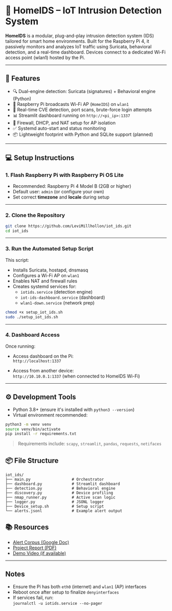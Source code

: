 # 📡 HomeIDS – IoT Intrusion Detection System

**HomeIDS** is a modular, plug-and-play intrusion detection system (IDS) tailored for smart home environments. Built for the Raspberry Pi 4, it passively monitors and analyzes IoT traffic using Suricata, behavioral detection, and a real-time dashboard. Devices connect to a dedicated Wi-Fi access point (wlan1) hosted by the Pi.

---

## 🧰 Features

- 🔍 Dual-engine detection: Suricata (signatures) + Behavioral engine (Python)
- 📶 Raspberry Pi broadcasts Wi-Fi AP (`HomeIDS`) on `wlan1`
- 🧠 Real-time CVE detection, port scans, brute-force login attempts
- 📊 Streamlit dashboard running on `http://<pi_ip>:1337`
- 🧱 Firewall, DHCP, and NAT setup for AP isolation
- ✅ Systemd auto-start and status monitoring
- 📦 Lightweight footprint with Python and SQLite support (planned)

---

## 💻 Setup Instructions

### 1. Flash Raspberry Pi with Raspberry Pi OS Lite

- Recommended: Raspberry Pi 4 Model B (2GB or higher)
- Default user: `admin` (or configure your own)
- Set correct **timezone** and **locale** during setup

---

### 2. Clone the Repository

```bash
git clone https://github.com/LeviMillhollon/iot_ids.git
cd iot_ids
```

---

### 3. Run the Automated Setup Script

This script:
- Installs Suricata, hostapd, dnsmasq
- Configures a Wi-Fi AP on `wlan1`
- Enables NAT and firewall rules
- Creates systemd services for:
  - `iotids.service` (detection engine)
  - `iot-ids-dashboard.service` (dashboard)
  - `wlan1-down.service` (network prep)

```bash
chmod +x setup_iot_ids.sh
sudo ./setup_iot_ids.sh
```

---

### 4. Dashboard Access

Once running:

- Access dashboard on the Pi:  
  `http://localhost:1337`

- Access from another device:  
  `http://10.10.0.1:1337` (when connected to HomeIDS Wi-Fi)

---

## ⚙️ Development Tools

- Python 3.8+ (ensure it's installed with `python3 --version`)
- Virtual environment recommended:

```bash
python3 -m venv venv
source venv/bin/activate
pip install -r requirements.txt
```

> Requirements include: `scapy`, `streamlit`, `pandas`, `requests`, `netifaces`


## 📦 File Structure

```
iot_ids/
├── main.py                  # Orchestrator
├── dashboard.py             # Streamlit dashboard
├── detection.py             # Behavioral engine
├── discovery.py             # Device profiling
├── nmap_runner.py           # Active scan logic
├── logger.py                # JSONL logger
├── Device_setup.sh          # Setup script
└── alerts.jsonl             # Example alert output
```



## 📚 Resources

- [Alert Corpus (Google Doc)](https://docs.google.com/document/d/1TQV793w_Rc0TXcZHvD40LS-VkZSN9w8n/edit?usp=sharing)
- [Project Report (PDF)](link)
- [Demo Video (if available)](link)

---

## Notes

- Ensure the Pi has both `eth0` (internet) and `wlan1` (AP) interfaces
- Reboot once after setup to finalize `denyinterfaces`
- If services fail, run:  
  `journalctl -u iotids.service --no-pager`


